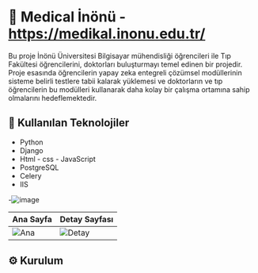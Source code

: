 # 🚀 Medical İnönü - https://medikal.inonu.edu.tr/
Bu proje İnönü Üniversitesi Bilgisayar mühendisliği öğrencileri ile Tıp Fakültesi öğrencilerini, doktorları buluşturmayı temel edinen bir projedir. Proje esasında öğrencilerin yapay zeka entegreli çözümsel modüllerinin sisteme belirli testlere tabii kalarak yüklemesi ve doktorların ve tıp öğrencilerin bu modülleri kullanarak daha kolay bir çalışma ortamına sahip olmalarını hedeflemektedir.

## 🧰 Kullanılan Teknolojiler

- Python
- Django
- Html - css - JavaScript
- PostgreSQL
- Celery
- IIS
  

-![image](https://github.com/user-attachments/assets/3425f32a-6e98-4b6e-8dbc-87c17ef41a10)

| Ana Sayfa | Detay Sayfası |
|-----------|---------------|
| ![Ana](screenshots/home.png) | ![Detay](screenshots/detail.png) |

## ⚙️ Kurulum

